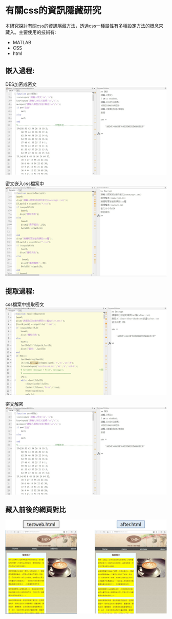 # 有關css的資訊隱藏研究
本研究探討有關css的資訊隱藏方法，透過css一種屬性有多種設定方法的概念來藏入。主要使用的技術有:
* MATLAB
* CSS
* html

## 嵌入過程:
DES加密成密文
<img src="https://github.com/irene0516/Data_hiding_Web/blob/main/img_folder/encrypt.jpg" width = "600" alt="encrypt" align=center />
<br><br>
密文嵌入css檔案中
<img src="https://github.com/irene0516/Data_hiding_Web/blob/main/img_folder/embbeding.jpg" width = "600" alt="embbeding" align=center />

## 提取過程:
css檔案中提取密文
<img src="https://github.com/irene0516/Data_hiding_Web/blob/main/img_folder/extract.jpg" width = "600" alt="extract" align=center />
<br><br>
密文解密
<img src="https://github.com/irene0516/Data_hiding_Web/blob/main/img_folder/encrypt.jpg" width = "600" alt="encrypt" align=center />

## 藏入前後的網頁對比
<img src="https://github.com/irene0516/Data_hiding_Web/blob/main/img_folder/result.jpg" width = "600" alt="result" align=center />
